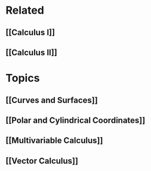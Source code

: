# Related 

## [[Calculus I]]
## [[Calculus II]]

# Topics

## [[Curves and Surfaces]]
## [[Polar and Cylindrical Coordinates]]
## [[Multivariable Calculus]]
## [[Vector Calculus]]